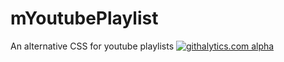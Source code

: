 mYoutubePlaylist
================

An alternative CSS for youtube playlists
[![githalytics.com alpha](https://cruel-carlota.pagodabox.com/99f028719121a607b7e5e28f65b8d5a4 "githalytics.com")](http://githalytics.com/dmtrs/test)